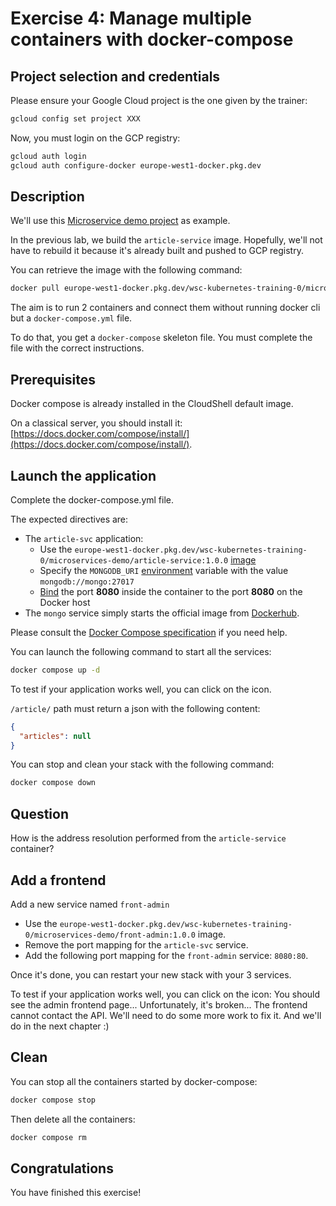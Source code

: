 # Exercise 4: Manage multiple containers with docker-compose

<walkthrough-tutorial-duration duration="20.0"></walkthrough-tutorial-duration>

## Project selection and credentials

Please ensure your Google Cloud project is the one given by the trainer:

```sh
gcloud config set project XXX 
```

Now, you must login on the GCP registry:

```sh
gcloud auth login
gcloud auth configure-docker europe-west1-docker.pkg.dev
```

## Description

We'll use this [Microservice demo project](https://github.com/wescale/microservices-demo) as example.

In the previous lab, we build the `article-service` image. Hopefully, we'll not have to rebuild it because it's already built and pushed to GCP registry.

You can retrieve the image with the following command:

```bash
docker pull europe-west1-docker.pkg.dev/wsc-kubernetes-training-0/microservices-demo/article-service:1.0.0
```

The aim is to run 2 containers and connect them without running docker cli but a `docker-compose.yml` file.

To do that, you get a `docker-compose` skeleton file. You must complete the file with the correct instructions.

## Prerequisites

Docker compose is already installed in the CloudShell default image.

On a classical server, you should install it: [https://docs.docker.com/compose/install/](https://docs.docker.com/compose/install/).

## Launch the application

Complete the <walkthrough-editor-open-file filePath="docker-compose.yml">docker-compose.yml</walkthrough-editor-open-file> file.

The expected directives are:

* The `article-svc` application:
  * Use the `europe-west1-docker.pkg.dev/wsc-kubernetes-training-0/microservices-demo/article-service:1.0.0` [image](https://github.com/compose-spec/compose-spec/blob/master/spec.md#image) 
  * Specify the `MONGODB_URI` [environment](https://github.com/compose-spec/compose-spec/blob/master/spec.md#environment) variable with the value `mongodb://mongo:27017`
  * [Bind](https://github.com/compose-spec/compose-spec/blob/master/spec.md#ports) the port **8080** inside the container to the port **8080** on the Docker host
* The `mongo` service simply starts the official image from [Dockerhub](https://hub.docker.com/).

Please consult the [Docker Compose specification](https://github.com/compose-spec/compose-spec/blob/master/spec.md) if you need help.

You can launch the following command to start all the services:

```sh
docker compose up -d
```

To test if your application works well, you can click on the <walkthrough-web-preview-icon></walkthrough-web-preview-icon> 
icon. 

`/article/` path must return a json with the following content:

```json
{
  "articles": null
}
```

You can stop and clean your stack with the following command:

```sh
docker compose down
```

## Question

How is the address resolution performed from the `article-service` container?

## Add a frontend

Add a new service named `front-admin`

* Use the `europe-west1-docker.pkg.dev/wsc-kubernetes-training-0/microservices-demo/front-admin:1.0.0` image.
* Remove the port mapping for the `article-svc` service.
* Add the following port mapping for the `front-admin` service: `8080:80`.

Once it's done, you can restart your new stack with your 3 services.

To test if your application works well, you can click on the <walkthrough-web-preview-icon></walkthrough-web-preview-icon>
icon: You should see the admin frontend page... Unfortunately, it's broken... The frontend cannot contact the API.
We'll need to do some more work to fix it. And we'll do in the next chapter :)

## Clean

You can stop all the containers started by docker-compose:

```sh
docker compose stop
```

Then delete all the containers:

```sh
docker compose rm
```

## Congratulations

You have finished this exercise!

<walkthrough-conclusion-trophy></walkthrough-conclusion-trophy>
